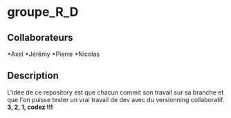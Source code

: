 # groupe_R_D
## Collaborateurs
*Axel
*Jérémy
*Pierre
*Nicolas
## Description
L'idée de ce repository est que chacun commit son travail sur sa branche et que l'on puisse tester un vrai travail de dev avec du versionning collaboratif.   
**3, 2, 1, codez !!!**